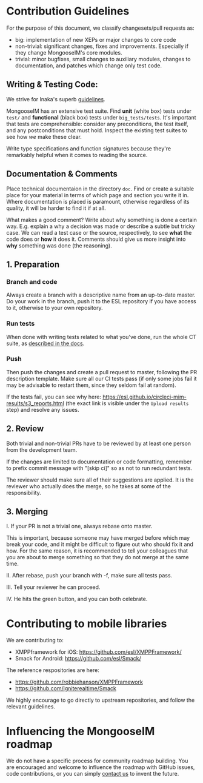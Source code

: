 # Contribution Guidelines

For the purpose of this document, we classify changesets/pull requests as:

* big: implementation of new XEPs or major changes to core code
* non-trivial: significant changes, fixes and improvements. Especially if they change MongooseIM's core modules.
* trivial: minor bugfixes, small changes to auxiliary modules, changes to documentation, and patches which change only test code.

## Writing & Testing Code:

We strive for Inaka's superb [guidelines](https://github.com/inaka/erlang_guidelines).

MongooseIM has an extensive test suite.
Find **unit** (white box) tests under `test/` and **functional** (black box) tests under `big_tests/tests`.
It's important that tests are comprehensible: consider any preconditions, the test itself, and any postconditions that must hold.
Inspect the existing test suites to see how _we_ make these clear.

Write type specifications and function signatures because they're remarkably helpful when it comes to reading the source.

## Documentation & Comments

Place technical documentaion in the directory `doc`.
Find or create a suitable place for your material in terms of which page and section you write it in.
Where documentation is placed is paramount, otherwise regardless of its quality, it will be harder to find it if at all.

What makes a good comment?
Write about why something is done a certain way.
E.g. explain a why a decision was made or describe a subtle but tricky case.
We can read a test case or the source, respectively, to see **what** the code does or **how** it does it.
Comments should give us more insight into **why** something was done (the reasoning).

## 1. Preparation

### Branch and code

Always create a branch with a descriptive name from an up-to-date master.
Do your work in the branch, push it to the ESL repository if you have access to it, otherwise to your own repository.

### Run tests

When done with writing tests related to what you've done, run the whole CT suite, as [described in the docs](https://esl.github.io/MongooseDocs/latest/developers-guide/Testing-MongooseIM/).

### Push

Then push the changes and create a pull request to master, following the PR description template.
Make sure all our CI tests pass (if only some jobs fail it may be advisable to restart them, since they seldom
fail at random).

If the tests fail, you can see why here: https://esl.github.io/circleci-mim-results/s3_reports.html (the exact link is visible under the `Upload results` step) and resolve any issues.

## 2. Review

Both trivial and non-trivial PRs have to be reviewed by at least one person from the development team.

If the changes are limited to documentation or code formatting, remember to prefix commit message with "[skip ci]" so as not to run redundant tests.

The reviewer should make sure all of their suggestions are applied.
It is the reviewer who actually does the merge, so he takes at some of the responsibility.

## 3. Merging

I. If your PR is not a trivial one, always rebase onto master.

This is important, because someone may have merged before which may break your code, and it might be difficult to figure out who should fix it and how.
For the same reason, it is recommended to tell your colleagues that you are about to merge something so that they do not merge at the same time.

II. After rebase, push your branch with -f, make sure all tests pass.

III. Tell your reviewer he can proceed.

IV. He hits the green button, and you can both celebrate.

# Contributing to mobile libraries

We are contributing to:

* XMPPframework for iOS: https://github.com/esl/XMPPFramework/
* Smack for Android: https://github.com/esl/Smack/

The reference respositories are here:

* https://github.com/robbiehanson/XMPPFramework
* https://github.com/igniterealtime/Smack

We highly encourage to go directly to upstream repositories, and follow the relevant guidelines.

# Influencing the MongooseIM roadmap

We do not have a specific process for community roadmap building. You are encouraged and welcome to influence the roadmap with GitHub issues, code contributions, or you can simply [contact us](https://www.erlang-solutions.com/contact/) to invent the future.
